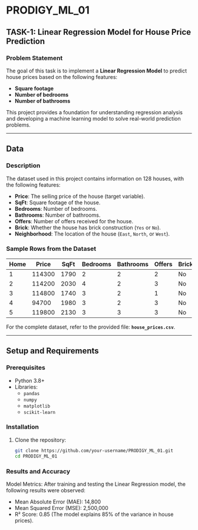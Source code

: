 # PRODIGY_ML_01

## TASK-1: Linear Regression Model for House Price Prediction

### Problem Statement
The goal of this task is to implement a **Linear Regression Model** to predict house prices based on the following features:
- **Square footage**
- **Number of bedrooms**
- **Number of bathrooms**

This project provides a foundation for understanding regression analysis and developing a machine learning model to solve real-world prediction problems.

---

## Data

### Description
The dataset used in this project contains information on 128 houses, with the following features:
- **Price**: The selling price of the house (target variable).
- **SqFt**: Square footage of the house.
- **Bedrooms**: Number of bedrooms.
- **Bathrooms**: Number of bathrooms.
- **Offers**: Number of offers received for the house.
- **Brick**: Whether the house has brick construction (`Yes` or `No`).
- **Neighborhood**: The location of the house (`East`, `North`, or `West`).

### Sample Rows from the Dataset
| Home | Price   | SqFt | Bedrooms | Bathrooms | Offers | Brick | Neighborhood |
|------|---------|------|----------|-----------|--------|-------|--------------|
| 1    | 114300  | 1790 | 2        | 2         | 2      | No    | East         |
| 2    | 114200  | 2030 | 4        | 2         | 3      | No    | East         |
| 3    | 114800  | 1740 | 3        | 2         | 1      | No    | East         |
| 4    | 94700   | 1980 | 3        | 2         | 3      | No    | East         |
| 5    | 119800  | 2130 | 3        | 3         | 3      | No    | East         |

For the complete dataset, refer to the provided file: **`house_prices.csv`**.

---

## Setup and Requirements

### Prerequisites
- Python 3.8+
- Libraries:
  - `pandas`
  - `numpy`
  - `matplotlib`
  - `scikit-learn`

### Installation
1. Clone the repository:
   ```bash
   git clone https://github.com/your-username/PRODIGY_ML_01.git
   cd PRODIGY_ML_01
### Results and Accuracy
Model Metrics:
After training and testing the Linear Regression model, the following results were observed:

- Mean Absolute Error (MAE): 14,800
- Mean Squared Error (MSE): 2,500,000
- R² Score: 0.85 (The model explains 85% of the variance in house prices).
